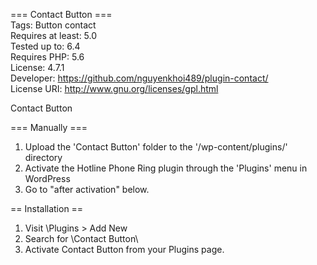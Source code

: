 ===  Contact Button === <br>
Tags: Button contact <br>
Requires at least: 5.0 <br>
Tested up to: 6.4 <br>
Requires PHP: 5.6 <br>
License: 4.7.1 <br>
Developer: https://github.com/nguyenkhoi489/plugin-contact/ <br>
License URI: http://www.gnu.org/licenses/gpl.html <br>

Contact Button <br>

=== Manually === <br>

1. Upload the 'Contact Button' folder to the '/wp-content/plugins/' directory <br>
2. Activate the Hotline Phone Ring plugin through the 'Plugins' menu in WordPress <br>
3. Go to "after activation" below. <br>
 
== Installation == <br>
1. Visit \Plugins > Add New <br>
2. Search for \Contact Button\ <br>
3. Activate Contact Button from your Plugins page.



